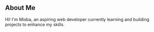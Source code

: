 ## About Me
Hi! I'm Misba, an aspiring web developer currently learning and building projects to enhance my skills.
